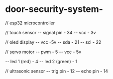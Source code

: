 # door-security-system-

// esp32 microcontroller

// touch sensor
-- signal pin - 34 
-- vcc        - 3v

// oled display
-- vcc -5v
-- sda - 21 
-- scl - 22

// servo motor
-- pwm - 5
-- vcc - 5v

-- led 1 (red) - 4
-- led 2 (green) - 1

// ultrasonic sensor
-- trig pin - 12
-- echo pin - 14
